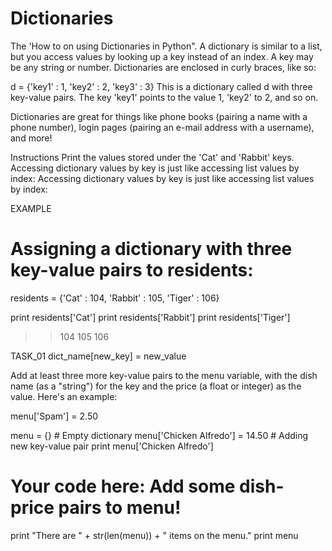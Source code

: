 # Dictionaries
The 'How to on using Dictionaries in Python". A dictionary is similar to a list, but you access values by looking up a key instead of an index. A key may be any string or number. Dictionaries are enclosed in curly braces, like so:

d = {'key1' : 1, 'key2' : 2, 'key3' : 3}
This is a dictionary called d with three key-value pairs. The key 'key1' points to the value 1, 'key2' to 2, and so on.

Dictionaries are great for things like phone books (pairing a name with a phone number), login pages (pairing an e-mail address with a username), and more!

Instructions
Print the values stored under the 'Cat' and 'Rabbit' keys. Accessing dictionary values by key is just like accessing list values by index:
Accessing dictionary values by key is just like accessing list values by index:


EXAMPLE
# Assigning a dictionary with three key-value pairs to residents:
residents = {'Cat' : 104, 'Rabbit' : 105, 'Tiger' : 106}

print residents['Cat'] 
   print residents['Rabbit']
   print residents['Tiger']
>>104
>>105
>>106

TASK_01
dict_name[new_key] = new_value

Add at least three more key-value pairs to the menu variable, with the dish name (as a "string") for the key and the price (a float or integer) as the value. Here's an example:

menu['Spam'] = 2.50

menu = {} # Empty dictionary
menu['Chicken Alfredo'] = 14.50 # Adding new key-value pair
print menu['Chicken Alfredo']

# Your code here: Add some dish-price pairs to menu!


print "There are " + str(len(menu)) + " items on the menu."
print menu
